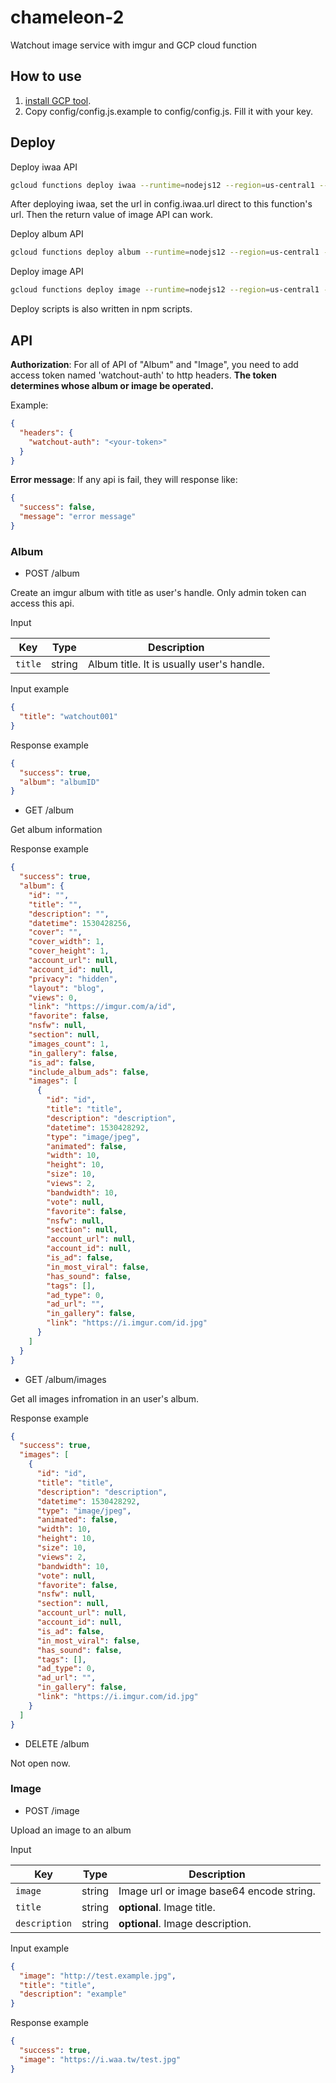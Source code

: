 # chameleon-2
Watchout image service with imgur and GCP cloud function



## How to use

[tutorial]: https://cloud.google.com/functions/docs/quickstart
[code]: index.js
1. [install GCP tool][tutorial].
2. Copy config/config.js.example to config/config.js. Fill it with your key.



## Deploy


Deploy iwaa API
```bash
gcloud functions deploy iwaa --runtime=nodejs12 --region=us-central1 --trigger-http
```
After deploying iwaa, set the url in config.iwaa.url direct to this function's url. Then the return value of image API can work.

Deploy album API
```bash
gcloud functions deploy album --runtime=nodejs12 --region=us-central1 --trigger-http
```
Deploy image API
```bash
gcloud functions deploy image --runtime=nodejs12 --region=us-central1 --trigger-http
```

Deploy scripts is also written in npm scripts.

## API

**Authorization**: For all of API of "Album" and "Image", you need to add access token named 'watchout-auth' to http headers. **The token determines whose album or image be operated.**

Example:
```json
{
  "headers": {
    "watchout-auth": "<your-token>"
  }
}
```

**Error message**: If any api is fail, they will response like:

```json
{
  "success": false,
  "message": "error message"
}
```


### Album

- POST /album
 
 Create an imgur album with title as user's handle. Only admin token can access this api.
 
 Input

| Key | Type | Description |
| --- | --- | --- |
| `title` | string | Album title. It is usually user's handle.|

Input example
```json
{
  "title": "watchout001"
}
```
  
Response example
```json
{
  "success": true,
  "album": "albumID"
}
```
  
- GET /album
  
Get album information
  
Response example
```json
{
  "success": true,
  "album": {
    "id": "",
    "title": "",
    "description": "",
    "datetime": 1530428256,
    "cover": "",
    "cover_width": 1,
    "cover_height": 1,
    "account_url": null,
    "account_id": null,
    "privacy": "hidden",
    "layout": "blog",
    "views": 0,
    "link": "https://imgur.com/a/id",
    "favorite": false,
    "nsfw": null,
    "section": null,
    "images_count": 1,
    "in_gallery": false,
    "is_ad": false,
    "include_album_ads": false,
    "images": [
      {
        "id": "id",
        "title": "title",
        "description": "description",
        "datetime": 1530428292,
        "type": "image/jpeg",
        "animated": false,
        "width": 10,
        "height": 10,
        "size": 10,
        "views": 2,
        "bandwidth": 10,
        "vote": null,
        "favorite": false,
        "nsfw": null,
        "section": null,
        "account_url": null,
        "account_id": null,
        "is_ad": false,
        "in_most_viral": false,
        "has_sound": false,
        "tags": [],
        "ad_type": 0,
        "ad_url": "",
        "in_gallery": false,
        "link": "https://i.imgur.com/id.jpg"
      }
    ]
  }
}
```

- GET /album/images
 
Get all images infromation in an user's album.
  
Response example
```json
{
  "success": true,
  "images": [  
    {
      "id": "id",
      "title": "title",
      "description": "description",
      "datetime": 1530428292,
      "type": "image/jpeg",
      "animated": false,
      "width": 10,
      "height": 10,
      "size": 10,
      "views": 2,
      "bandwidth": 10,
      "vote": null,
      "favorite": false,
      "nsfw": null,
      "section": null,
      "account_url": null,
      "account_id": null,
      "is_ad": false,
      "in_most_viral": false,
      "has_sound": false,
      "tags": [],
      "ad_type": 0,
      "ad_url": "",
      "in_gallery": false,
      "link": "https://i.imgur.com/id.jpg"
    }
  ]
}
```

- DELETE /album
  
Not open now.
  
### Image

- POST /image
  
Upload an image to an album
  
Input

| Key | Type | Description |
| --- | --- | --- |
| `image` | string | Image url or image base64 encode string. |
| `title` | string | **optional**. Image title. |
| `description` | string | **optional**. Image description. |

Input example
```json
{
  "image": "http://test.example.jpg",
  "title": "title",
  "description": "example"
}
```

Response example
```json
{
  "success": true,
  "image": "https://i.waa.tw/test.jpg"
}
```
